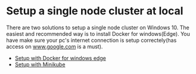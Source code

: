 # Setup a single node cluster at local
There are two solutions to setup a single node cluster on Windows 10. The easiest and recommended way is to install Docker for windows(Edge). You have make sure your pc's internet connection is setup correctely(has access on www.google.com is a must).
* [Setup with Docker for windows edge](https://www.hanselman.com/blog/HowToSetUpKubernetesOnWindows10WithDockerForWindowsAndRunASPNETCore.aspx)
* [Setup with Minikube](https://medium.com/@JockDaRock/minikube-on-windows-10-with-hyper-v-6ef0f4dc158c)
